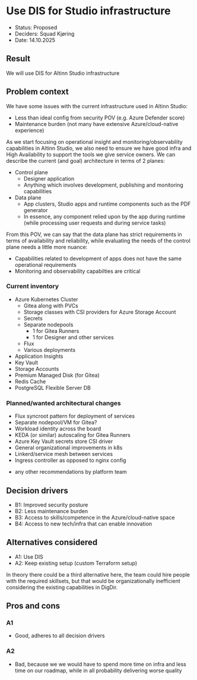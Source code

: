 # Use DIS for Studio infrastructure

- Status: Proposed
- Deciders: Squad Kjøring
- Date: 14.10.2025

## Result

We will use DIS for Altinn Studio infrastructure

## Problem context

We have some issues with the current infrastructure used in Altinn Studio:

* Less than ideal config from security POV (e.g. Azure Defender score)
* Maintenance burden (not many have extensive Azure/cloud-native experience)

As we start focusing on operational insight and monitoring/observability capabilities in Altinn Studio,
we also need to ensure we have good infra and High Availability to support the tools we give service owners.
We can describe the current (and goal) architecture in terms of 2 planes:

* Control plane
  * Designer application
  * Anything which involves development, publishing and monitoring capabilities
* Data plane
  * App clusters, Studio apps and runtime components such as the PDF generator
  * In essence, any component relied upon by the app during runtime (while processing user requests and during service tasks)

From this POV, we can say that the data plane has strict requirements in terms of availability and reliability,
while evaluating the needs of the control plane needs a little more nuance:

* Capabilities related to development of apps does not have the same operational requirements
* Monitoring and observability capabilties are critical

### Current inventory

* Azure Kubernetes Cluster
  * Gitea along with PVCs
  * Storage classes with CSI providers for Azure Storage Account
  * Secrets
  * Separate nodepools
    * 1 for Gitea Runners
    * 1 for Designer and other services
  * Flux
  * Various deployments
* Application Insights
* Key Vault
* Storage Accounts
* Premium Managed Disk (for Gitea)
* Redis Cache
* PostgreSQL Flexible Server DB

### Planned/wanted architectural changes

* Flux syncroot pattern for deployment of services
* Separate nodepool/VM for Gitea?
* Workload identity across the board
* KEDA (or similar) autoscaling for Gitea Runners
* Azure Key Vault secrets store CSI driver
* General organizational improvements in k8s
* Linkerd/service mesh between services
* Ingress controller as opposed to nginx config
+ any other recommendations by platform team

## Decision drivers

- B1: Improved security posture
- B2: Less maintenance burden
- B3: Access to skills/competence in the Azure/cloud-native space
- B4: Access to new tech/infra that can enable innovation

## Alternatives considered

- A1: Use DIS
- A2: Keep existing setup (custom Terraform setup)

In theory there could be a third alternative here, the team could hire people with the required skillsets,
but that would be organizationally inefficient considering the existing capabilities in DigDir.

## Pros and cons

### A1

- Good, adheres to all decision drivers

### A2

- Bad, because we we would have to spend more time on infra and less time on our roadmap, while in all probability delivering worse quality
